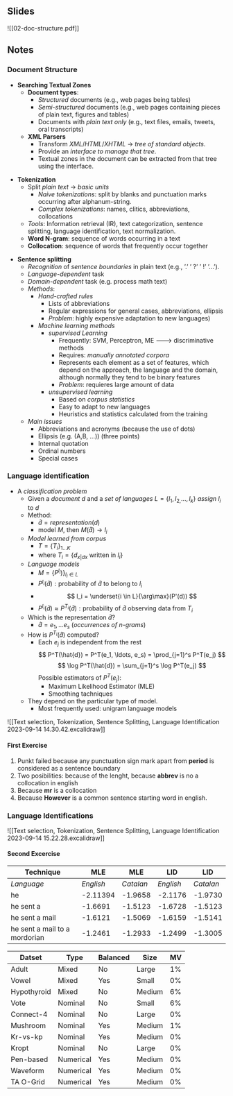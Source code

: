 ## Slides
![[02-doc-structure.pdf]]

## Notes
### Document Structure
* **Searching Textual Zones**
	- **Document types**: 
		- *Structured* documents (e.g., web pages being tables) 
		- *Semi-structured* documents (e.g., web pages containing pieces of plain text, figures and tables) 
		- Documents with *plain text only* (e.g., text files, emails, tweets, oral transcripts) 
	- **XML Parsers**
		- Transform *XML*/*HTML*/*XHTML* $\longrightarrow$ *tree of standard objects*. 
		- Provide an *interface to manage that tree*. 
		- Textual zones in the document can be extracted from that tree using the interface.
- **Tokenization**
	- Split *plain text* $\longrightarrow$ *basic units* 
		- *Naive tokenizations*: split by blanks and punctuation marks occurring after alphanum-string. 
		- *Complex tokenizations*: names, clitics, abbreviations, collocations
	- *Tools*: Information retrieval (IR), text categorization, sentence splitting, language identification, text normalization.
	- **Word N-gram**: sequence of words occurring in a text
	- **Collocation**: sequence of words that frequently occur together
* **Sentence splitting**
	* *Recognition* of *sentence boundaries* in plain text (e.g., ’.’ ’ ?’ ’ !’ ’...’). 
	* *Language-dependent* task 
	* *Domain-dependent* task (e.g. process math text)
	* *Methods*: 
		* *Hand-crafted rules* 
			* Lists of abbreviations
			* Regular expressions for general cases, abbreviations, ellipsis
			* *Problem*: highly expensive adaptation to new languages)
		* *Machine learning methods* 
			* *supervised Learning*
				* Frequently: SVM, Perceptron, ME ---> discriminative methods
				* Requires: *manually annotated corpora*
				* Represents each element as a set of features, which depend on the approach, the language and the domain, although normally they tend to be binary features
				* *Problem*: requieres large amount of data
			* *unsupervised learning*
				* Based on *corpus statistics*
				* Easy to adapt to new languages
				* Heuristics and statistics calculated from the training
	* *Main issues*
		* Abbreviations and acronyms (because the use of dots)
		* Ellipsis (e.g. (A,B, $...$)) (three points)
		* Internal quotation
		* Ordinal numbers
		* Special cases
### Language identification
* A *classification problem*
	* Given a *document* $d$ and a *set of languages* $L=\{l_1,l_{2,}...,l_k\}$ *assign* $l_{i}$ to $d$
	* Method:
		* $\hat{d} = representation(d)$
		* model $M$, then $M(\hat{d})\rightarrow l_i$
	* *Model learned from corpus*
		* $T = \{T_i\}_{1...K}$
		* where $T_i = \{d_{x|dx}$ written in $l_i\}$
	* *Language models*
		* $M = \{P^{l_i})\}_{l_i \in L}$
		* $P^{l_i}(\hat{d}): \text{probability of } \hat{d} \text{ to belong to } l_i$ 
		* $$ l_i = \underset{i \in L}{\arg\max}(P'(d)) $$
		* $P^{l_i}(\hat{d}) \approx P^{T_i}(\hat{d}): \text{probability of } \hat{d} \text{ observing data from } T_i$
	* Which is the representation $\hat{d}$? 
		*  $\hat{d}=e_1,...e_s$ (*occurrences of n-grams*)
	* How is $P{^{T_i}}(\hat{d})$ computed? 
		* Each $e_j$ is independent from the rest $$ P^T(\hat{d}) = P^T(e_1, \ldots, e_s) = \prod_{j=1}^s P^T(e_j) $$ $$ \log P^T(\hat{d}) = \sum_{j=1}^s \log P^T(e_j) $$ Possible estimators of $P^T(e_j)$:
			* Maximum Likelihood Estimator (MLE) 
			* Smoothing tachniques
	* They depend on the particular type of model. 
		* Most frequently used: unigram language models
		



![[Text selection, Tokenization, Sentence Splitting, Language Identification 2023-09-14 14.30.42.excalidraw]]
#### First Exercise
1. Punkt failed because any punctuation sign mark apart from **period** is considered as a sentence boundary
2. Two posibilities: because of the lenght, because **abbrev** is no a collocation in english
3.  Because **mr** is a collocation
4. Because **However** is a common sentence starting word in english.

### Language Identifications
![[Text selection, Tokenization, Sentence Splitting, Language Identification 2023-09-14 15.22.28.excalidraw]]
#### Second Excercise
| **Technique**                 | **MLE**   | **MLE**   | **LID**   | **LID**   |
| ----------------------------- | --------- | --------- | --------- | --------- |
| *Language*                    | *English* | *Catalan* | *English* | *Catalan* | 
| he                            | -2.11394  | -1.9658   | -2.1176   | -1.9730   |
| he sent a                     | -1.6691   | -1.5123   | -1.6728   | -1.5123   |
| he sent a mail                | -1.6121   | -1.5069   | -1.6159   | -1.5141   |
| he sent a mail to a mordorian | -1.2461   | -1.2933   | -1.2499   | -1.3005   |

| Datset      | Type      | Balanced | Size   | MV  |
| ----------- | --------- | -------- | ------ | --- |
| Adult       | Mixed     | No       | Large  | 1%  |
| Vowel       | Mixed     | Yes      | Small  | 0%  |
| Hypothyroid | Mixed     | No       | Medium | 6%  |
| Vote        | Nominal   | No       | Small  | 6%  |
| Connect-4   | Nominal   | No       | Large  | 0%  |
| Mushroom    | Nominal   | Yes      | Medium | 1%  |
| Kr-vs-kp    | Nominal   | Yes      | Medium | 0%  |
| Kropt       | Nominal   | No       | Large  | 0%  |
| Pen-based   | Numerical | Yes      | Medium | 0%  |
| Waveform    | Numerical | Yes      | Medium | 0%  |
| TA O-Grid   | Numerical | Yes      | Medium | 0%  |
